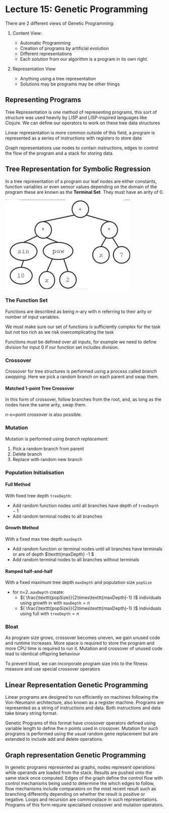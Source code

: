 # Lecture 15: Genetic Programming

There are 2 different views of Genetic Programming:

1. Content View:

   - Automatic Programming
   - Creation of programs by artificial evolution
   - Different representations
   - Each *solution* from our algorithm is a program in its own right.

2. Representation View

   - Anything using a tree representation
   - Solutions may be programs may be other things

## Representing Programs

Tree Representation is one method of representing programs, this sort of structure was used heavily by LISP and LISP-inspired languages like Clojure. We can define our operators to work on these tree data structures

Linear representation is more common outside of this field, a program is represented as a series of instructions with registers to store data

Graph representations use nodes to contain instructions, edges to control the flow of the program and a stack for storing data.

## Tree Representation for Symbolic Regression

In a tree representation of a program our leaf nodes are either constants, function variables or even sensor values depending on the domain of the program these are known as the **Terminal Set**. 
They must have an arity of 0.

![Diagram](../resources/l16-graph.png)


### The Function Set

Functions are described as being $n$-ary with $n$ referring to their arity or number of input variables.

We must make sure our set of functions is sufficiently complex for the task but not too rich as we risk overcomplicating the task

Functions must be defined over all inputs, for example we need to define division for input 0 if our function set includes division.

### Crossover

Crossover for tree structures is performed using a process called *branch swapping*. Here we pick a random branch on each parent and swap them.

#### Matched 1-point Tree Crossover

In this form of crossover, follow branches from the root, and, as long as the nodes have the same arity, swap them. 

$n$-o=point crossover is also possible.

### Mutation

Mutation is performed using *branch replacement*:

1. Pick a random branch from parent
2. Delete branch
3. Replace with random new branch

### Population Initialisation

#### Full Method 

With fixed tree depth $\texttt{treeDepth}$:

- Add random function nodes until all branches have depth of $\texttt{treeDepth} -1$ 
- Add random terminal nodes to all branches

#### Growth Method

With a fixed max tree depth $\texttt{maxDepth}$ 

- Add random function or terminal nodes until all branches have terminals or are of depth $\texttt{maxDepth} -1 $ 
- Add random terminal nodes to all branches without terminals 

#### Ramped half-and-half 

With a fixed maximum tree depth $\texttt{maxDepth}$ and population size $\texttt{popSize}$ 

- for n=2..$\texttt{maxDepth}$ create:
  - $( \frac{\texttt{popSize}}{2\times\texttt{maxDepth}-1} )$ individuals using growth in with $\texttt{maxDepth} = n$ 
  - $( \frac{\texttt{popSize}}{2\times\texttt{maxDepth}-1} )$ individuals using full with $\texttt{treeDepth} = n$ 

### Bloat

As program size grows, crossover becomes uneven, we gain unused code and runtime increases. More space is required to store the program and more CPU time is required to run it. Mutation and crossover of unused code lead to identical offspring behaviour 

To prevent bloat, we can incorporate program size into to the fitness measure and use special crossover operators

## Linear Representation Genetic Programming

Linear programs are designed to run efficiently on machines following the Von-Neumann architecture, also known as a register machine. Programs are represented as a string of instructions and data. Both instructions and data take binary string format. 

Genetic Programs of this format have crossover operators defined using variable length to define the $n$ points used in crossover. Mutation for such programs is performed using the *usual* random gene replacement but are extended to include add and delete operations. 

## Graph representation Genetic Programming 

In genetic programs represented as graphs, nodes represent operations while operands are loaded from the stack. Results are pushed onto the same stack once computed. Edges of the graph define the control flow with control mechanisms being used to determine the which edges to follow, flow mechanisms include comparators on the most recent result such as branching differently depending on whether the result is positive or negative. Loops and recursion are commonplace in such representations. Programs of this form require specialised crossover and mutation operators.
